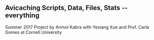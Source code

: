 ## Avicaching Scripts, Data, Files, Stats -- everything
Summer 2017 Project by Anmol Kabra with Yexiang Xue and Prof. Carla Gomes at Cornell University